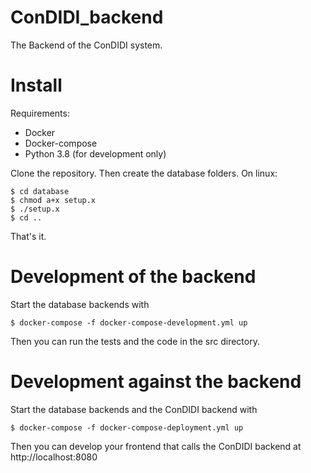 # ConDIDI_backend
The Backend of the ConDIDI system.

# Install

Requirements: 
* Docker
* Docker-compose
* Python 3.8 (for development only)

Clone the repository. Then create the database folders. On linux:
```console
$ cd database
$ chmod a+x setup.x
$ ./setup.x
$ cd ..
```

That's it.

# Development of the backend
Start the database backends with 
```console
$ docker-compose -f docker-compose-development.yml up
```
Then you can run the tests and the code in the src directory. 

# Development against the backend
Start the database backends and the ConDIDI backend with 
```console
$ docker-compose -f docker-compose-deployment.yml up
```
Then you can develop your frontend that calls the ConDIDI backend at http://localhost:8080


